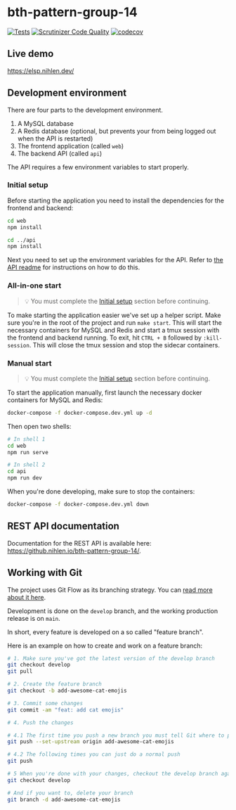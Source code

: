 # bth-pattern-group-14

[![Tests](https://github.com/scriptcoded/bth-pattern-group-14/actions/workflows/test.yml/badge.svg)](https://github.com/scriptcoded/bth-pattern-group-14/actions/workflows/test.yml)
[![Scrutinizer Code Quality](https://scrutinizer-ci.com/g/scriptcoded/bth-pattern-group-14/badges/quality-score.png?b=develop&s=7937d46ee3357a843e8c67a5d123c4a35c83deef)](https://scrutinizer-ci.com/g/scriptcoded/bth-pattern-group-14/?branch=develop)
[![codecov](https://codecov.io/gh/scriptcoded/bth-pattern-group-14/branch/main/graph/badge.svg?token=17V09SGATP)](https://codecov.io/gh/scriptcoded/bth-pattern-group-14)

## Live demo

https://elsp.nihlen.dev/

## Development environment

There are four parts to the development environment.
1. A MySQL database
2. A Redis database (optional, but prevents your from being logged out when the API is restarted)
3. The frontend application (called `web`)
4. The backend API (called `api`)

The API requires a few environment variables to start properly.

### Initial setup

Before starting the application you need to install the dependencies for the frontend and backend:

```bash
cd web
npm install

cd ../api
npm install
```

Next you need to set up the environment variables for the API. Refer to [the API readme](api/README.md#environment-variables-and-stripe) for instructions on how to do this.

### All-in-one start

> 💡 You must complete the [Initial setup](#initial-setup) section before continuing.

To make starting the application easier we've set up a helper script. Make sure you're in the root of the
project and run `make start`. This will start the necessary containers for MySQL and
Redis and start a tmux session with the frontend and backend running. To exit,
hit `CTRL + B` followed by `:kill-session`. This will close the tmux session and
stop the sidecar containers.

### Manual start

> 💡 You must complete the [Initial setup](#initial-setup) section before continuing.

To start the application manually, first launch the necessary docker containers for MySQL and Redis:

```bash
docker-compose -f docker-compose.dev.yml up -d
```

Then open two shells:
```bash
# In shell 1
cd web
npm run serve

# In shell 2
cd api
npm run dev
```

When you're done developing, make sure to stop the containers:

```bash
docker-compose -f docker-compose.dev.yml down
```

## REST API documentation

Documentation for the REST API is available here: https://github.nihlen.io/bth-pattern-group-14/.

## Working with Git

The project uses Git Flow as its branching strategy. You can [read more about it here](https://guides.github.com/introduction/flow/).

Development is done on the `develop` branch, and the working production release is on `main`.

In short, every feature is developed on a so called "feature branch".

Here is an example on how to create and work on a feature branch:
```bash
# 1. Make sure you've got the latest version of the develop branch
git checkout develop
git pull

# 2. Create the feature branch
git checkout -b add-awesome-cat-emojis

# 3. Commit some changes
git commit -am "feat: add cat emojis"

# 4. Push the changes

# 4.1 The first time you push a new branch you must tell Git where to push it to
git push --set-upstream origin add-awesome-cat-emojis

# 4.2 The following times you can just do a normal push
git push

# 5 When you're done with your changes, checkout the develop branch again
git checkout develop

# And if you want to, delete your branch
git branch -d add-awesome-cat-emojis

```
